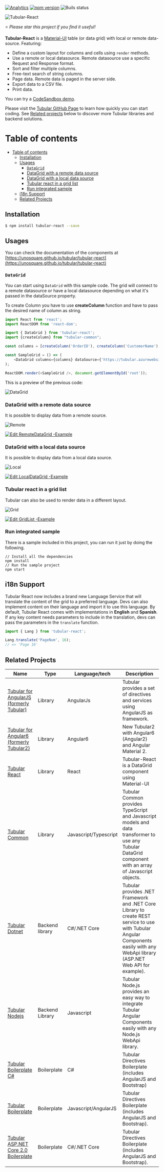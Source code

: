 [![Analytics](https://ga-beacon.appspot.com/UA-8535255-2/unosquare/tubular-react/)](https://github.com/igrigorik/ga-beacon)
[![npm version](https://badge.fury.io/js/tubular-react.svg)](https://badge.fury.io/js/tubular-react)
![Buils status](https://github.com/unosquare/tubular-react/workflows/Node.js%20Package/badge.svg)

![Tubular-React](https://unosquare.github.io/assets/tubular.png)

:star: _Please star this project if you find it useful!_

**Tubular-React** is a [Material-UI](https://material-ui.com/) table (or data grid) with local or remote data-source. Featuring:

-   Define a custom layout for columns and cells using `render` methods.
-   Use a remote or local datasource. Remote datasource use a specific Request and Response format.
-   Sort and filter multiple columns.
-   Free-text search of string columns.
-   Page data. Remote data is paged in the server side.
-   Export data to a CSV file.
-   Print data.

You can try a [CodeSandbox demo](https://codesandbox.io/s/818mwv72ll).

Please visit the [Tubular GitHub Page](http://unosquare.github.io/tubular) to learn how quickly you can start coding. See [Related projects](#related-projects) below to discover more Tubular libraries and backend solutions.

# Table of contents

- [Table of contents](#table-of-contents)
  - [Installation](#installation)
  - [Usages](#usages)
    - [`DataGrid`](#datagrid)
    - [DataGrid with a remote data source](#datagrid-with-a-remote-data-source)
    - [DataGrid with a local data source](#datagrid-with-a-local-data-source)
    - [Tubular react in a grid list](#tubular-react-in-a-grid-list)
    - [Run integrated sample](#run-integrated-sample)
  - [i18n Support](#i18n-support)
  - [Related Projects](#related-projects)

## Installation

```sh
$ npm install tubular-react --save
```

## Usages

You can check the documentation of the components at [https://unosquare.github.io/tubular/tubular-react](https://unosquare.github.io/tubular/tubular-react)

### `DataGrid`

You can start using `DataGrid` with this sample code. The grid will connect to a remote datasource or have a local datasource depending on what it's passed in the dataSource property.

To create Column you have to use **createColumn** function and have to pass the desired name of column as string.
```js
import React from 'react';
import ReactDOM from 'react-dom';

import { DataGrid } from 'tubular-react';
import {createColumn} from "tubular-common";

const columns = [createColumn('OrderID'), createColumn('CustomerName'), createColumn('ShipperCity')];

const SampleGrid = () => (
    <DataGrid columns={columns} dataSource={'https://tubular.azurewebsites.net/api/orders/paged'} gridName="Grid" />
);

ReactDOM.render(<SampleGrid />, document.getElementById('root'));
```

This is a preview of the previous code:

![DataGrid](https://user-images.githubusercontent.com/25437790/57318742-a7a2b200-70c0-11e9-8d5b-aaf2107bd059.gif)

### DataGrid with a remote data source
It is possible to display data from a remote source.

![Remote](https://user-images.githubusercontent.com/36867256/85425475-d71fb280-b53e-11ea-9aee-33308b6f79d4.gif)

[![Edit RemoteDataGrid -Example](https://codesandbox.io/static/img/play-codesandbox.svg)](https://codesandbox.io/s/remotedatagrid-example-forked-lnt7h?fontsize=14&hidenavigation=1&theme=dark)

### DataGrid with a local data source
It is possible to display data from a local data source.

![Local](https://user-images.githubusercontent.com/36867256/85425715-24038900-b53f-11ea-9248-e03ca1c43d8a.gif)

[![Edit LocalDataGrid -Example](https://codesandbox.io/static/img/play-codesandbox.svg)](https://codesandbox.io/s/localdatagrid-example-forked-sif6w?file=/src/LocalDataGrid.tsx&fontsize=14&hidenavigation=1&theme=dark)

### Tubular react in a grid list
Tubular can also be used to render data in a different layout.

![Grid](https://user-images.githubusercontent.com/36867256/85425888-6331da00-b53f-11ea-9359-88f83689da3a.gif)

[![Edit GridList -Example](https://codesandbox.io/static/img/play-codesandbox.svg)](https://codesandbox.io/s/gridlist-example-forked-vfniq?file=/src/RemoteList.tsx&fontsize=14&hidenavigation=1&theme=dark)

### Run integrated sample

There is a sample included in this project, you can run it just by doing the following.

```shell
// Install all the dependencies
npm install
// Run the sample project
npm start
```

## i18n Support

Tubular React now includes a brand new Language Service that will translate the content of the grid to a preferred language.
Devs can also implement content on their language and import it to use this language.
By default, Tubular React comes with implementations in **English** and **Spanish**.
If any key content needs parameters to include in the translation, devs can pass the parameters in the `translate` function.

```ts
import { Lang } from 'tubular-react';

Lang.translate('PageNum', 16);
// => 'Page 16'
```

## Related Projects

| Name                                                                                                 | Type            | Language/tech         | Description                                                                                                                                                                       |
| ---------------------------------------------------------------------------------------------------- | --------------- | --------------------- | --------------------------------------------------------------------------------------------------------------------------------------------------------------------------------- |
| [Tubular for AngularJS (formerly Tubular)](https://github.com/unosquare/tubular)                     | Library         | AngularJs             | Tubular provides a set of directives and services using AngularJS as framework.                                                                                                   |
| [Tubular for Angular6 (formerly Tubular2)](https://github.com/unosquare/tubular2)                    | Library         | Angular6              | New Tubular2 with Angular6 (Angular2) and Angular Material 2.                                                                                                                     |
| [Tubular React](https://github.com/unosquare/tubular-react)                                          | Library         | React                 | Tubular-React is a DataGrid component using Material-UI                                                                                                                           |
| [Tubular Common](https://github.com/unosquare/tubular-common)                                        | Library         | Javascript/Typescript | Tubular Common provides TypeScript and Javascript models and data transformer to use any Tubular DataGrid component with an array of Javascript objects.                          |
| [Tubular Dotnet](https://github.com/unosquare/tubular-dotnet)                                        | Backend library | C#/.NET Core          | Tubular provides .NET Framework and .NET Core Library to create REST service to use with Tubular Angular Components easily with any WebApi library (ASP.NET Web API for example). |
| [Tubular Nodejs](https://github.com/unosquare/tubular-nodejs)                                        | Backend Library | Javascript            | Tubular Node.js provides an easy way to integrate Tubular Angular Components easily with any Node.js WebApi library.                                                              |
| [Tubular Boilerplate C#](https://github.com/unosquare/tubular-boilerplate-csharp)                    | Boilerplate     | C#                    | Tubular Directives Boilerplate (includes AngularJS and Bootstrap)                                                                                                                 |
| [Tubular Boilerplate](https://github.com/unosquare/tubular-boilerplate)                              | Boilerplate     | Javascript/AngularJS  | Tubular Directives Boilerplate (includes AngularJS and Bootstrap).                                                                                                                |
| [Tubular ASP.NET Core 2.0 Boilerplate](https://github.com/unosquare/tubular-aspnet-core-boilerplate) | Boilerplate     | C#/.NET Core          | Tubular Directives Boilerplate (includes AngularJS and Bootstrap).                                                                                                                |
